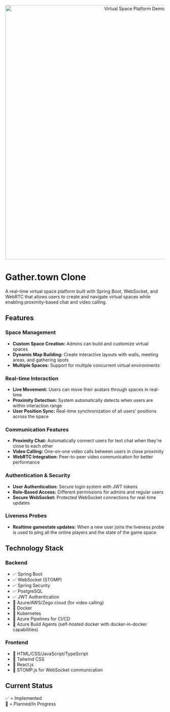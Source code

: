 <div align="center">
  <img src="https://raw.githubusercontent.com/sharmachait/gather.town/master/thumbnail.jpg" alt="Virtual Space Platform Demo" width="800"/>
</div>

# Gather.town Clone
A real-time virtual space platform built with Spring Boot, WebSocket, and WebRTC that allows users to create and navigate virtual spaces while enabling proximity-based chat and video calling.

## Features

### Space Management
- **Custom Space Creation:** Admins can build and customize virtual spaces
- **Dynamic Map Building:** Create interactive layouts with walls, meeting areas, and gathering spots
- **Multiple Spaces:** Support for multiple concurrent virtual environments

### Real-time Interaction
- **Live Movement:** Users can move their avatars through spaces in real-time
- **Proximity Detection:** System automatically detects when users are within interaction range
- **User Position Sync:** Real-time synchronization of all users' positions across the space

### Communication Features
- **Proximity Chat:** Automatically connect users for text chat when they're close to each other
- **Video Calling:** One-on-one video calls between users in close proximity
- **WebRTC Integration:** Peer-to-peer video communication for better performance

### Authentication & Security
- **User Authentication:** Secure login system with JWT tokens
- **Role-Based Access:** Different permissions for admins and regular users
- **Secure WebSocket:** Protected WebSocket connections for real-time updates

### Liveness Probes
- **Realtime gamestate updates:** When a new user joins the liveness probe is used to ping all the online players and the state of the game space

## Technology Stack

### Backend
- ✅ Spring Boot
- ✅ WebSocket (STOMP)
- ✅ Spring Security
- ✅ PostgreSQL
- ✅ JWT Authentication
- 🚧 Azure/AWS/Zego cloud (for video calling)
- 🚧 Docker
- 🚧 Kubernetes
- 🚧 Azure Pipelines for CI/CD
- 🚧 Azure Build Agents (self-hosted docker with docker-in-docker capabilities)

### Frontend
- 🚧 HTML/CSS/JavaScript/TypeScript
- 🚧 Tailwind CSS
- 🚧 React.js
- 🚧 STOMP.js for WebSocket communication

## Current Status
✅ = Implemented  
🚧 = Planned/In Progress
